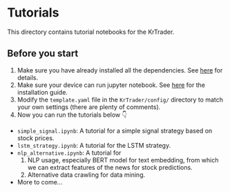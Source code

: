 # Tutorials

This directory contains tutorial notebooks for the KrTrader.

## Before you start

1. Make sure you have already installed all the dependencies. See [here](https://github.com/yxKryptonite/KrTrader#dependencies) for details.
2. Make sure your device can run jupyter notebook. See [here](https://jupyter.org/install) for the installation guide.
3. Modify the `template.yaml` file in the `KrTrader/config/` directory to match your own settings (there are plenty of comments).
4. Now you can run the tutorials below 👇

- `simple_signal.ipynb`: A tutorial for a simple signal strategy based on stock prices.
- `lstm_strategy.ipynb`: A tutorial for the LSTM strategy.
- `nlp_alternative.ipynb`: A tutorial for 
  1. NLP usage, especially BERT model for text embedding, from which we can extract features of the news for stock predictions.
  2. Alternative data crawling for data mining.
- More to come...